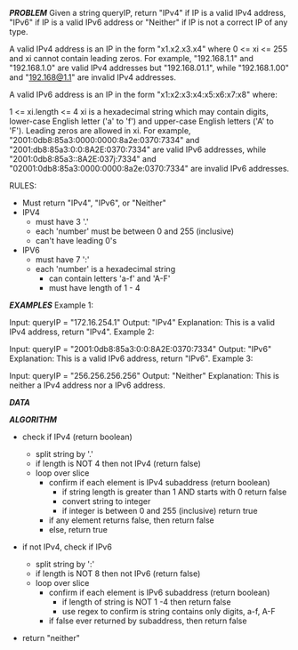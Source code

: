 ***PROBLEM***
Given a string queryIP, return "IPv4" if IP is a valid IPv4 address, "IPv6" if IP is a valid IPv6 address or "Neither" if IP is not a correct IP of any type.

A valid IPv4 address is an IP in the form "x1.x2.x3.x4" where 0 <= xi <= 255 and xi cannot contain leading zeros. For example, "192.168.1.1" and "192.168.1.0" are valid IPv4 addresses but "192.168.01.1", while "192.168.1.00" and "192.168@1.1" are invalid IPv4 addresses.

A valid IPv6 address is an IP in the form "x1:x2:x3:x4:x5:x6:x7:x8" where:

1 <= xi.length <= 4
xi is a hexadecimal string which may contain digits, lower-case English letter ('a' to 'f') and upper-case English letters ('A' to 'F').
Leading zeros are allowed in xi.
For example, "2001:0db8:85a3:0000:0000:8a2e:0370:7334" and "2001:db8:85a3:0:0:8A2E:0370:7334" are valid IPv6 addresses, while "2001:0db8:85a3::8A2E:037j:7334" and "02001:0db8:85a3:0000:0000:8a2e:0370:7334" are invalid IPv6 addresses.

RULES:
- Must return "IPv4", "IPv6", or "Neither"
- IPV4
  - must have 3 '.'
  - each 'number' must be between 0 and 255 (inclusive)
  - can't have leading 0's
- IPV6
  - must have 7 ':'
  - each 'number' is a hexadecimal string
    - can contain letters 'a-f' and 'A-F'
    - must have length of 1 - 4

***EXAMPLES***
Example 1:

Input: queryIP = "172.16.254.1"
Output: "IPv4"
Explanation: This is a valid IPv4 address, return "IPv4".
Example 2:

Input: queryIP = "2001:0db8:85a3:0:0:8A2E:0370:7334"
Output: "IPv6"
Explanation: This is a valid IPv6 address, return "IPv6".
Example 3:

Input: queryIP = "256.256.256.256"
Output: "Neither"
Explanation: This is neither a IPv4 address nor a IPv6 address.

***DATA***

***ALGORITHM***
- check if IPv4 (return boolean)
  - split string by '.'
  - if length is NOT 4 then not IPv4 (return false)
  - loop over slice
    - confirm if each element is IPv4 subaddress (return boolean)
      - if string length is greater than 1 AND starts with 0 return false
      - convert string to integer
      - if integer is between 0 and 255 (inclusive) return true
    - if any element returns false, then return false
    - else, return true

- if not IPv4, check if IPv6
  - split string by ':'
  - if length is NOT 8 then not IPv6 (return false)
  - loop over slice
    - confirm if each element is IPv6 subaddress (return boolean)
      - if length of string is NOT 1 -4 then return false
      - use regex to confirm is string contains only digits, a-f, A-F
    - if false ever returned by subaddress, then return false
- return "neither"